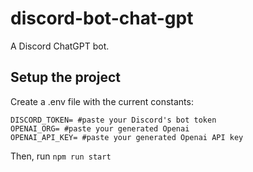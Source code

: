 # discord-bot-chat-gpt

A Discord ChatGPT bot.

## Setup the project

Create a .env file with the current constants:

    DISCORD_TOKEN= #paste your Discord's bot token
    OPENAI_ORG= #paste your generated Openai
    OPENAI_API_KEY= #paste your generated Openai API key

Then, run `npm run start`

